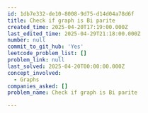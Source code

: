 ```yaml
---
id: 1db7e332-de10-8008-9d75-d14d04a78d6f
title: Check if graph is Bi parite
created_time: 2025-04-20T17:19:00.000Z
last_edited_time: 2025-04-29T21:18:00.000Z
number: null
commit_to_git_hub: 'Yes'
leetcode_problem_list: []
problem_link: null
last_solved: 2025-04-20T00:00:00.000Z
concept_involved:
  - Graphs
companies_asked: []
problem_name: Check if graph is Bi parite

---
```

